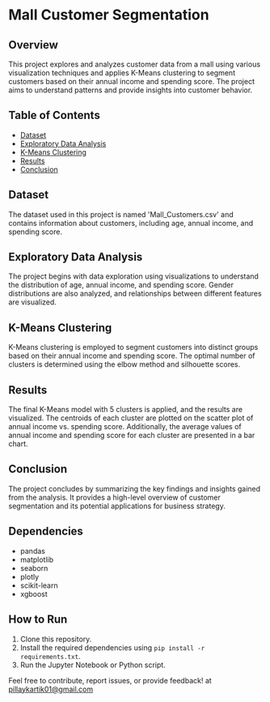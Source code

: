 # Mall Customer Segmentation

## Overview

This project explores and analyzes customer data from a mall using various visualization techniques and applies K-Means clustering to segment customers based on their annual income and spending score. The project aims to understand patterns and provide insights into customer behavior.

## Table of Contents

- [Dataset](#dataset)
- [Exploratory Data Analysis](#exploratory-data-analysis)
- [K-Means Clustering](#k-means-clustering)
- [Results](#results)
- [Conclusion](#conclusion)

## Dataset

The dataset used in this project is named 'Mall_Customers.csv' and contains information about customers, including age, annual income, and spending score.

## Exploratory Data Analysis

The project begins with data exploration using visualizations to understand the distribution of age, annual income, and spending score. Gender distributions are also analyzed, and relationships between different features are visualized.

## K-Means Clustering

K-Means clustering is employed to segment customers into distinct groups based on their annual income and spending score. The optimal number of clusters is determined using the elbow method and silhouette scores.

## Results

The final K-Means model with 5 clusters is applied, and the results are visualized. The centroids of each cluster are plotted on the scatter plot of annual income vs. spending score. Additionally, the average values of annual income and spending score for each cluster are presented in a bar chart.

## Conclusion

The project concludes by summarizing the key findings and insights gained from the analysis. It provides a high-level overview of customer segmentation and its potential applications for business strategy.

## Dependencies

- pandas
- matplotlib
- seaborn
- plotly
- scikit-learn
- xgboost

## How to Run

1. Clone this repository.
2. Install the required dependencies using `pip install -r requirements.txt`.
3. Run the Jupyter Notebook or Python script.

Feel free to contribute, report issues, or provide feedback! at pillaykartik01@gmail.com
